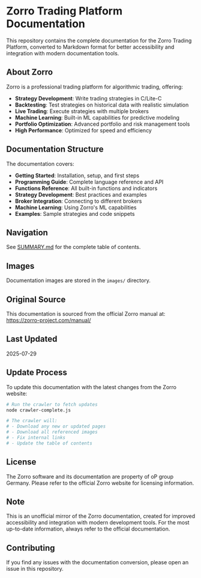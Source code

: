 # Zorro Trading Platform Documentation

This repository contains the complete documentation for the Zorro Trading Platform, converted to Markdown format for better accessibility and integration with modern documentation tools.

## About Zorro

Zorro is a professional trading platform for algorithmic trading, offering:

- **Strategy Development**: Write trading strategies in C/Lite-C
- **Backtesting**: Test strategies on historical data with realistic simulation
- **Live Trading**: Execute strategies with multiple brokers
- **Machine Learning**: Built-in ML capabilities for predictive modeling
- **Portfolio Optimization**: Advanced portfolio and risk management tools
- **High Performance**: Optimized for speed and efficiency

## Documentation Structure

The documentation covers:

- **Getting Started**: Installation, setup, and first steps
- **Programming Guide**: Complete language reference and API
- **Functions Reference**: All built-in functions and indicators
- **Strategy Development**: Best practices and examples
- **Broker Integration**: Connecting to different brokers
- **Machine Learning**: Using Zorro's ML capabilities
- **Examples**: Sample strategies and code snippets

## Navigation

See [SUMMARY.md](SUMMARY.md) for the complete table of contents.

## Images

Documentation images are stored in the `images/` directory.

## Original Source

This documentation is sourced from the official Zorro manual at: https://zorro-project.com/manual/

## Last Updated

2025-07-29

## Update Process

To update this documentation with the latest changes from the Zorro website:

```bash
# Run the crawler to fetch updates
node crawler-complete.js

# The crawler will:
# - Download any new or updated pages
# - Download all referenced images
# - Fix internal links
# - Update the table of contents
```

## License

The Zorro software and its documentation are property of oP group Germany. Please refer to the official Zorro website for licensing information.

## Note

This is an unofficial mirror of the Zorro documentation, created for improved accessibility and integration with modern development tools. For the most up-to-date information, always refer to the official documentation.

## Contributing

If you find any issues with the documentation conversion, please open an issue in this repository.
